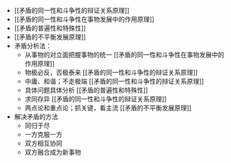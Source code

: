 - [[矛盾的同一性和斗争性的辩证关系原理]]
- [[矛盾的同一性和斗争性在事物发展中的作用原理]]
- [[矛盾的普遍性和特殊性]]
- [[矛盾的不平衡发展原理]]
- 矛盾分析法：
	- 从事物的对立面把握事物的统一 [[矛盾的同一性和斗争性在事物发展中的作用原理]]
	- 物极必反，否极泰来 [[矛盾的同一性和斗争性的辩证关系原理]]
	- 中庸、和谐；不走极端 [[矛盾的同一性和斗争性的辩证关系原理]]
	- 具体问题具体分析 [[矛盾的普遍性和特殊性]]
	- 求同存异 [[矛盾的同一性和斗争性的辩证关系原理]]
	- 两点论和重点论；抓关键，看主流 [[矛盾的不平衡发展原理]]
- 解决矛盾的方法
	- 同归于尽
	- 一方克服一方
	- 双方相互协同
	- 双方融合成为新事物